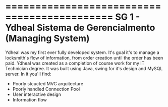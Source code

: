 ============================================
SG 1 - Ydheal
Sistema de Gerencialmento (Managing System)
============================================

Ydheal was my first ever fully developed system. It's goal it's to manage a locksmith's flow of information, from order creation until the order has been paid. Ydheal was created as a completion of course work for my IT Technician degree.
It was built using Java, swing for it's design and MySQL server. In it you'll find:

- Poorly stcucted MVC arquitecture
- Poorly handled Connection Pool
- User interactive design
- Information flow
